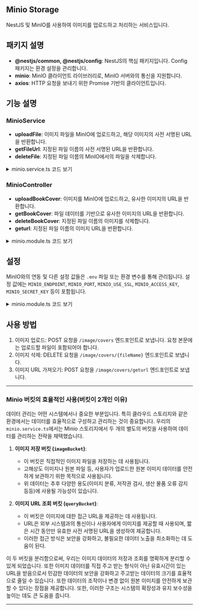 ## Minio Storage

NestJS 및 MinIO를 사용하여 이미지를 업로드하고 처리하는 서비스입니다.

## 패키지 설명

- **@nestjs/common, @nestjs/config**: NestJS의 핵심 패키지입니다. Config 패키지는 환경 설정을 관리합니다.
- **minio**: MinIO 클라이언트 라이브러리로, MinIO 서버와의 통신을 지원합니다.
- **axios**: HTTP 요청을 보내기 위한 Promise 기반의 클라이언트입니다.

## 기능 설명

### MinioService

- **uploadFile**: 이미지 파일을 MinIO에 업로드하고, 해당 이미지의 사전 서명된 URL을 반환합니다.
- **getFileUrl**: 지정된 파일 이름의 사전 서명된 URL을 반환합니다.
- **deleteFile**: 지정된 파일 이름의 MinIO에서의 파일을 삭제합니다.

<details><summary>minio.service.ts 코드 보기</summary>
<div>

```typescript
import { Injectable, Inject } from '@nestjs/common';
import * as Minio from 'minio';
import { ConfigService } from '@nestjs/config';
import axios from 'axios';
import { rawResponseData } from '../users/entities/fileresponsedto.entity';

@Injectable()
export class MinioService {
  private imageBucket: string;
  private queryBucket: string;

  constructor(
    private readonly configService: ConfigService,
    @Inject('MINIO') private minioClient: Minio.Client,
  ) {
    this.imageBucket = configService.get<string>('MINIO_IMAGE_BUCKET');
    this.queryBucket = configService.get<string>('MINIO_QUERY_BUCKET');
  }

  async uploadFile(file: Express.Multer.File): Promise<rawResponseData> {
    const fileName = `${Date.now()}-${file.originalname}`;
    const SERVER_ADDRESS = this.configService.get<string>('SERVER_ADDRESS');

    // save this image to minio queryBucket
    await this.minioClient.putObject(this.queryBucket, fileName, file.buffer);

    // Get URL for uploaded image
    const imageUrl = await this.minioClient.presignedUrl(
      'GET',
      this.queryBucket,
      fileName,
      24 * 60 * 60,
    );

    const response = await axios.post(`http://${SERVER_ADDRESS}:5000/search`, {
      filename: '',
      collection_name: 'reverse_image_search',
      img_path: imageUrl,
      category: '',
    });

    const responseData = response.data;

    return responseData;
  }

  async getFileUrl(fileName: string) {
    return await this.minioClient.presignedUrl(
      'GET',
      this.imageBucket,
      fileName,
      24 * 60 * 60,
    );
  }

  async deleteFile(fileName: string) {
    await this.minioClient.removeObject(this.queryBucket, fileName);
  }
}
```

</div>
</details>

### MinioController

- **uploadBookCover**: 이미지를 MinIO에 업로드하고, 유사한 이미지의 URL을 반환합니다.
- **getBookCover**: 파일 데이터를 기반으로 유사한 이미지의 URL을 반환합니다.
- **deleteBookCover**: 지정된 파일 이름의 이미지를 삭제합니다.
- **geturl**: 지정된 파일 이름의 이미지 URL을 반환합니다.

<details><summary>minio.module.ts 코드 보기</summary>
<div>

```typescript
import {
  Controller,
  Get,
  Post,
  Param,
  Delete,
  UploadedFile,
  UseInterceptors,
  Body,
  UseGuards,
} from '@nestjs/common';
import { FileInterceptor } from '@nestjs/platform-express';
import { MinioService } from './minio.service';
import { ApiBearerAuth, ApiBody, ApiConsumes, ApiParam } from '@nestjs/swagger';
import { rawResponseData } from '../users/entities/fileresponsedto.entity';
import { RawResponseDataService } from './rawresponsedata.service';
import { JwtAuthGuard } from '../auth/jwt-auth.guard';

@Controller('image')
export class MinioController {
  constructor(
    private readonly minioService: MinioService,
    private readonly rawDataService: RawResponseDataService,
  ) {}

  @UseGuards(JwtAuthGuard)
  @Post('covers')
  @ApiBearerAuth('access-token')
  @UseInterceptors(FileInterceptor('file'))
  @ApiConsumes('multipart/form-data')
  @ApiBody({
    schema: {
      type: 'object',
      properties: {
        file: {
          type: 'string',
          format: 'binary',
        },
      },
    },
  })
  async uploadBookCover(@UploadedFile() file: Express.Multer.File) {
    console.log('image/covers endpoint hit!');
    console.log(file);

    // Save the image to minio and put it into engine to get raw data
    const filedata: rawResponseData = await this.minioService.uploadFile(file);

    // save the raw data to postgresql
    await this.rawDataService.saveData(filedata);

    // Get a presigned URL for a similar image and return it
    const fileurl = this.getBookCover(filedata);
    console.log(fileurl);
    return fileurl;
  }

  @Post('data')
  @ApiBody({ type: rawResponseData, description: 'File data' })
  async getBookCover(@Body() fileData: rawResponseData): Promise<string[]> {
    await this.rawDataService.saveData(fileData);
    const predictions = fileData.pred.map(async (predName: string) => {
      // const convertedName = predName.replace(/_/g, '-') + '.jpeg';
      return await this.minioService.getFileUrl(predName);
    });
    return await Promise.all(predictions);
  }

  @Delete('covers/:fileName')
  @ApiParam({
    name: 'fileName',
    required: true,
    description: 'The name of the file',
  })
  async deleteBookCover(@Param('fileName') fileName: string) {
    await this.minioService.deleteFile(fileName);
    return fileName;
  }

  @Post('cevers/geturl')
  @ApiParam({
    name: 'fillname',
  })
  async geturl(@Param('fileName') fileName: string) {
    const link = await this.minioService.getFileUrl(fileName);
    return link;
  }
}

```

</div>
</details>

## 설정

MinIO와의 연동 및 다른 설정 값들은 `.env` 파일 또는 환경 변수를 통해 관리됩니다. 설정 값에는 `MINIO_ENDPOINT`, `MINIO_PORT`, `MINIO_USE_SSL`, `MINIO_ACCESS_KEY`, `MINIO_SECRET_KEY` 등이 포함됩니다.

<details><summary>minio.module.ts 코드 보기</summary>
<div>

```typescript
import { Module, Global } from '@nestjs/common';
import { MinioService } from './minio.service';
import { MinioController } from './minio.controller';
import { Client, ClientOptions } from 'minio';
import { Provider } from '@nestjs/common/interfaces';
import { ConfigService } from '@nestjs/config';
import { RawResponseDataService } from './rawresponsedata.service';
import { TypeOrmModule } from '@nestjs/typeorm';
import { rawResponseData } from 'src/users/entities/fileresponsedto.entity';
import { HistoryDataService } from './searchistory.serveice';
import { historyData } from 'src/users/entities/history.entity';

@Global()
@Module({
  imports: [
    TypeOrmModule.forFeature([rawResponseData]),
    TypeOrmModule.forFeature([historyData]),
  ],
  providers: [
    {
      provide: 'MINIO',
      useFactory: (configService: ConfigService) => {
        const minioClientOptions: ClientOptions = {
          endPoint: configService.get<string>('MINIO_ENDPOINT'),
          port: Number(configService.get<string>('MINIO_PORT')),
          useSSL: configService.get<string>('MINIO_USE_SSL') === 'true',
          accessKey: configService.get<string>('MINIO_ACCESS_KEY'),
          secretKey: configService.get<string>('MINIO_SECRET_KEY'),
        };
        
        return new Client(minioClientOptions);
      },
      inject: [ConfigService],
    },
    MinioService,
    RawResponseDataService,
    HistoryDataService
  ],
  controllers: [MinioController],
  exports: [MinioService],
})
export class MinioModule {}

```

</div>
</details>

## 사용 방법

1. 이미지 업로드: POST 요청을 `/image/covers` 엔드포인트로 보냅니다. 요청 본문에는 업로드할 파일이 포함되어야 합니다.
2. 이미지 삭제: DELETE 요청을 `/image/covers/{fileName}` 엔드포인트로 보냅니다.
3. 이미지 URL 가져오기: POST 요청을 `/image/covers/geturl` 엔드포인트로 보냅니다.

---

### Minio 버킷의 효율적인 사용(버킷이 2개인 이유)

데이터 관리는 어떤 시스템에서나 중요한 부분입니다. 특히 클라우드 스토리지와 같은 환경에서는 데이터를 효율적으로 구성하고 관리하는 것이 중요합니다. 우리의 `minio.service.ts`에서는 Minio 스토리지에서 두 개의 별도의 버킷을 사용하여 데이터를 관리하는 전략을 채택했습니다.

1. **이미지 저장 버킷 (`imageBucket`)**:
    - 이 버킷은 직접적인 이미지 파일을 저장하는 데 사용됩니다.
    - 고해상도 이미지나 원본 파일 등, 사용자가 업로드한 원본 이미지 데이터를 안전하게 보관하기 위한 목적으로 사용됩니다.
    - 위 데이터는 추후 다양한 용도(이미지 분류, 저작권 검사, 생산 물품 오류 감지 등등)에 사용될 가능성이 있습니다.

2. **이미지 URL 조회 버킷 (`queryBucket`)**:
    - 이 버킷은 이미지에 대한 접근 URL을 제공하는 데 사용됩니다.
    - URL은 외부 시스템과의 통신이나 사용자에게 이미지를 제공할 때 사용되며, 짧은 시간 동안만 유효한 사전 서명된 URL을 생성하여 제공합니다.
    - 이러한 접근 방식은 보안을 강화하고, 불필요한 데이터 노출을 최소화하는 데 도움이 된다.

이 두 버킷을 분리함으로써, 우리는 이미지 데이터의 저장과 조회를 명확하게 분리할 수 있게 되었습니다. 또한 이미지 데이터를 직접 주고 받는 형식이 아닌 유효시간이 있는 URL을 받음으로서 민감한 데이터의 보안을 강화하고 주고받는 데이터의 크기를 효율적으로 줄일 수 있습니다. 또한 데이터의 조작이나 변경 없이 원본 이미지를 안전하게 보관할 수 있다는 장점을 제공합니다. 또한, 이러한 구조는 시스템의 확장성과 유지 보수성을 높이는 데도 큰 도움을 줍니다.

--- 